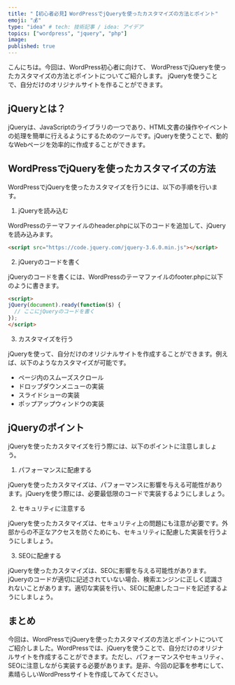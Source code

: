 ```yaml
---
title: "【初心者必見】WordPressでjQueryを使ったカスタマイズの方法とポイント"
emoji: "💰"
type: "idea" # tech: 技術記事 / idea: アイデア
topics: ["wordpress", "jquery", "php"]
image: 
published: true
---
```


こんにちは。今回は、WordPress初心者に向けて、
WordPressでjQueryを使ったカスタマイズの方法とポイントについてご紹介します。
jQueryを使うことで、自分だけのオリジナルサイトを作ることができます。

## jQueryとは？

jQueryは、JavaScriptのライブラリの一つであり、HTML文書の操作やイベントの処理を簡単に行えるようにするためのツールです。jQueryを使うことで、動的なWebページを効率的に作成することができます。

## WordPressでjQueryを使ったカスタマイズの方法

WordPressでjQueryを使ったカスタマイズを行うには、以下の手順を行います。

1. jQueryを読み込む

WordPressのテーマファイルのheader.phpに以下のコードを追加して、jQueryを読み込みます。

```html
<script src="https://code.jquery.com/jquery-3.6.0.min.js"></script>
```

2. jQueryのコードを書く

jQueryのコードを書くには、WordPressのテーマファイルのfooter.phpに以下のように書きます。

```html
<script>
jQuery(document).ready(function($) {
  // ここにjQueryのコードを書く
});
</script>
```

3. カスタマイズを行う

jQueryを使って、自分だけのオリジナルサイトを作成することができます。例えば、以下のようなカスタマイズが可能です。

- ページ内のスムーズスクロール
- ドロップダウンメニューの実装
- スライドショーの実装
- ポップアップウィンドウの実装

## jQueryのポイント

jQueryを使ったカスタマイズを行う際には、以下のポイントに注意しましょう。

1. パフォーマンスに配慮する

jQueryを使ったカスタマイズは、パフォーマンスに影響を与える可能性があります。jQueryを使う際には、必要最低限のコードで実装するようにしましょう。

2. セキュリティに注意する

jQueryを使ったカスタマイズは、セキュリティ上の問題にも注意が必要です。外部からの不正なアクセスを防ぐためにも、セキュリティに配慮した実装を行うようにしましょう。

3. SEOに配慮する

jQueryを使ったカスタマイズは、SEOに影響を与える可能性があります。jQueryのコードが適切に記述されていない場合、検索エンジンに正しく認識されないことがあります。適切な実装を行い、SEOに配慮したコードを記述するようにしましょう。

## まとめ

今回は、WordPressでjQueryを使ったカスタマイズの方法とポイントについてご紹介しました。WordPressでは、jQueryを使うことで、自分だけのオリジナルサイトを作成することができます。ただし、パフォーマンスやセキュリティ、SEOに注意しながら実装する必要があります。是非、今回の記事を参考にして、素晴らしいWordPressサイトを作成してみてください。
